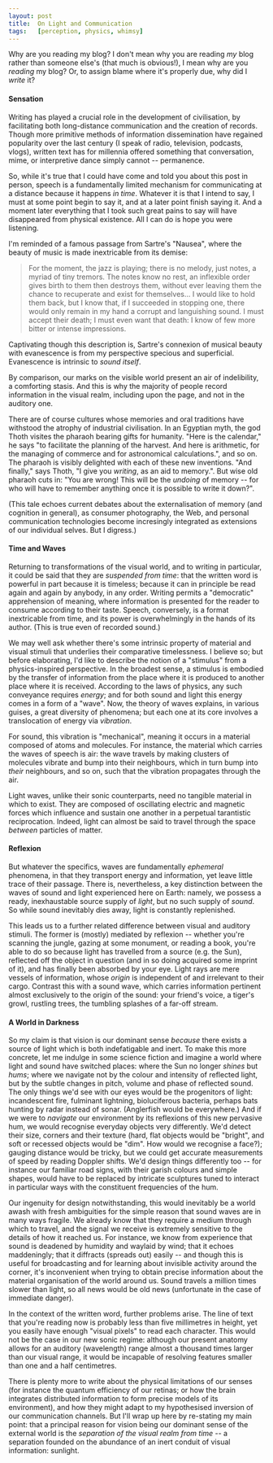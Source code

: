 ```yaml
---
layout:	post
title:	On Light and Communication
tags:	[perception, physics, whimsy]
---
```


Why are you reading my blog? I don't mean why you are reading *my* blog rather than someone else's (that much is obvious!), I mean why are you *reading* my blog? Or, to assign blame where it's properly due, why did I *write* it?

#### Sensation

Writing has played a crucial role in the development of civilisation, by facilitating both long-distance communication and the creation of records. Though more primitive methods of information dissemination have regained popularity over the last century (I speak of radio, television, podcasts, vlogs), written text has for millennia offered something that conversation, mime, or interpretive dance simply cannot -- permanence.

So, while it's true that I could have come and told you about this post in person, speech is a fundamentally limited mechanism for communicating at a distance because it happens *in time*. Whatever it is that I intend to say, I must at some point begin to say it, and at a later point finish saying it. And a moment later everything that I took such great pains to say will have disappeared from physical existence. All I can do is hope you were listening.

I'm reminded of a famous passage from Sartre's "Nausea", where the beauty of music is made inextricable from its demise:

> For the moment, the jazz is playing; there is no melody, just notes, a myriad of tiny tremors. The notes know no rest, an inflexible order gives birth to them then destroys them, without ever leaving them the chance to recuperate and exist for themselves... I would like to hold them back, but I know that, if I succeeded in stopping one, there would only remain in my hand a corrupt and languishing sound. I must accept their death; I must even want that death: I know of few more bitter or intense impressions.

Captivating though this description is, Sartre's connexion of musical beauty with evanescence is from my perspective specious and superficial. Evanescence is intrinsic to *sound itself*.

By comparison, our marks on the visible world present an air of indelibility, a comforting stasis. And this is why the majority of people record information in the visual realm, including upon the page, and not in the auditory one.

There are of course cultures whose memories and oral traditions have withstood the atrophy of industrial civilisation. In an Egyptian myth,  the god Thoth visites the pharaoh bearing gifts for humanity. "Here is the calendar," he says "to facilitate the planning of the harvest. And here is arithmetic, for the managing of commerce and for astronomical calculations.", and so on. The pharaoh is visibly delighted with each of these new inventions. "And finally," says Thoth, "I give you *writing*, as an aid to memory.". But wise old pharaoh cuts in: "You are wrong! This will be the *undoing* of memory -- for who will have to remember anything once it is possible to write it down?".

(This tale echoes current debates about the externalisation of memory (and cognition in general), as consumer photography, the Web, and personal communication technologies become incresingly integrated as extensions of our individual selves. But I digress.)

#### Time and Waves

Returning to transformations of the visual world, and to writing in particular, it could be said that they are *suspended from time*: that the written word is powerful in part because it is timeless; because it can in principle be read again and again by anybody, in any order. Writing permits a "democratic" apprehension of meaning, where information is presented for the reader to consume according to their taste. Speech, conversely, is a format inextricable from time, and its power is overwhelmingly in the hands of its author. (This is true even of recorded sound.)

We may well ask whether there's some intrinsic property of material and visual stimuli that underlies their comparative timelessness. I believe so; but before elaborating, I'd like to describe the notion of a "stimulus" from a physics-inspired perspective. In the broadest sense, a stimulus is embodied by the transfer of information from the place where it is produced to another place where it is received. According to the laws of physics, any such conveyance requires *energy*; and for both sound and light this energy comes in a form of a "wave". Now, the theory of waves explains, in various guises, a great diversity of phenomena; but each one at its core involves a translocation of energy via *vibration*.

For sound, this vibration is "mechanical", meaning it occurs in a material composed of atoms and molecules. For instance, the material which carries the waves of speech is air: the wave travels by making clusters of molecules vibrate and bump into their neighbours, which in turn bump into *their* neighbours, and so on, such that the vibration propagates through the air.

Light waves, unlike their sonic counterparts, need no tangible material in which to exist. They are composed of oscillating electric and magnetic forces which influence and sustain one another in a perpetual tarantistic reciprocation. Indeed, light can almost be said to travel through the space *between* particles of matter.

#### Reflexion

But whatever the specifics, waves are fundamentally *ephemeral* phenomena, in that they transport energy and information, yet leave little trace of their passage. There is, nevertheless, a key distinction between the waves of sound and light experienced here on Earth: namely, we possess a ready, inexhaustable source supply of *light*, but no such supply of *sound*. So while sound inevitably dies away, light is constantly replenished.

This leads us to a further related difference between visual and auditory stimuli. The former is (mostly) mediated by reflexion -- whether you're scanning the jungle, gazing at some monument, or reading a book, you're able to do so because light has travelled from a source (e.g. the Sun), reflected off the object in question (and in so doing acquired some imprint of it), and has finally been absorbed by your eye. Light rays are mere vessels of information, whose *origin* is independent of and irrelevant to their cargo. Contrast this with a sound wave, which carries information pertinent almost exclusively to the origin of the sound: your friend's voice, a tiger's growl, rustling trees, the tumbling splashes of a far-off stream.

#### A World in Darkness

So my claim is that vision is our dominant sense *because* there exists a source of light which is both indefatigable and inert. To make this more concrete, let me indulge in some science fiction and imagine a world where light and sound have switched places: where the Sun no longer *shines* but *hums*; where we navigate not by the colour and intensity of reflected light, but by the subtle changes in pitch, volume and phase of reflected sound. The only things we'd see with our eyes would be the progenitors of light: incandescent fire, fulminant lightning, bioluciferous bacteria, perhaps bats hunting by radar instead of sonar. (Anglerfish would be everywhere.) And if we were to *navigate* our environment by its reflexions of this new pervasive hum, we would recognise everyday objects very differently. We'd detect their size, corners and their texture (hard, flat objects would be "bright", and soft or recessed objects would be "dim". How would we recognise a face?); gauging distance would be tricky, but we could get accurate measurements of speed by reading Doppler shifts. We'd design things differently too -- for instance our familiar road signs, with their garish colours and simple shapes, would have to be replaced by intricate sculptures tuned to interact in particular ways with the constituent frequencies of the hum.

Our ingenuity for design notwithstanding, this would inevitably be a world awash with fresh ambiguities for the simple reason that sound waves are in many ways fragile. We already know that they require a medium through which to travel, and the signal we receive is extremely sensitive to the details of how it reached us. For instance, we know from experience that sound is deadened by humidity and waylaid by wind; that it echoes maddeningly; that it diffracts (spreads out) easily -- and though this is useful for broadcasting and for learning about invisible activity around the corner, it's inconvenient when trying to obtain precise information about the material organisation of the world around us. Sound travels a million times slower than light, so all news would be old news (unfortunate in the case of immediate danger).

In the context of the written word, further problems arise. The line of text that you're reading now is probably less than five millimetres in height, yet you easily have enough "visual pixels" to read each character. This would not be the case in our new sonic regime: although our present anatomy allows for an auditory (wavelength) range almost a thousand times larger than our visual range, it would be incapable of resolving features smaller than one and a half centimetres.

There is plenty more to write about the physical limitations of our senses (for instance the quantum efficiency of our retinas; or how the brain integrates distributed information to form precise models of its environment), and how they might adapt to my hypothesised inversion of our communication channels. But I'll wrap up here by re-stating my main point: that a principal reason for vision being our dominant sense of the external world is the *separation of the visual realm from time* -- a separation founded on the abundance of an inert conduit of visual information: sunlight.
